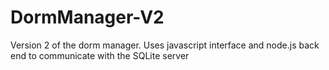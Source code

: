 # DormManager-V2
Version 2 of the dorm manager. Uses javascript interface and node.js back end to communicate with the SQLite server
